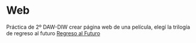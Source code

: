 # Web
Práctica de 2º DAW-DIW crear página web de una película, elegí la trilogía de regreso al futuro
[Regreso al Futuro](tryn0.github.io/pelicula/)
